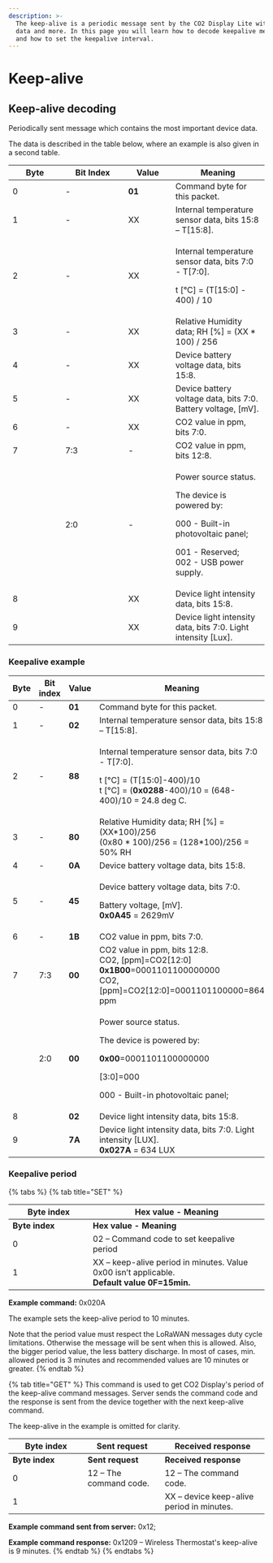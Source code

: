 ```yaml
---
description: >-
  The keep-alive is a periodic message sent by the CO2 Display Lite with sensor
  data and more. In this page you will learn how to decode keepalive messages
  and how to set the keepalive interval.
---
```


# Keep-alive

## Keep-alive decoding

Periodically sent message which contains the most important device data.

The data is described in the table below, where an example is also given in a second table.

<table><thead><tr><th width="87.66666666666669">Byte</th><th width="108">Bit Index</th><th width="77">Value</th><th>Meaning</th></tr></thead><tbody><tr><td>0</td><td>-</td><td><strong>01</strong></td><td>Command byte for this packet.</td></tr><tr><td>1</td><td>-</td><td>XX</td><td>Internal temperature sensor data, bits 15:8 – T[15:8].</td></tr><tr><td>2</td><td>-</td><td>XX</td><td><p>Internal temperature sensor data, bits 7:0 - T[7:0].  </p><p>t [°C] = (T[15:0] - 400) / 10</p></td></tr><tr><td>3</td><td>-</td><td>XX</td><td>Relative Humidity data; RH [%] = (XX * 100) / 256</td></tr><tr><td>4</td><td>-</td><td>XX</td><td>Device battery voltage data, bits 15:8.</td></tr><tr><td>5</td><td>-</td><td>XX</td><td>Device battery voltage data, bits 7:0. Battery voltage, [mV].</td></tr><tr><td>6</td><td>-</td><td>XX</td><td>CO2 value in ppm, bits 7:0.</td></tr><tr><td>7</td><td>7:3</td><td>-</td><td>CO2 value in ppm, bits 12:8.</td></tr><tr><td></td><td>2:0</td><td>-</td><td><p>Power source status.</p><p>Тhe device is powered by:</p><p>000 - Built-in photovoltaic panel;</p><p>001 - Reserved;<br>002 - USB power supply.</p></td></tr><tr><td>8</td><td></td><td>XX</td><td>Device light intensity data, bits 15:8.</td></tr><tr><td>9</td><td></td><td>XX</td><td>Device light intensity data, bits 7:0. Light intensity [Lux].</td></tr></tbody></table>

### Keepalive example

<table><thead><tr><th width="87.66666666666669">Byte</th><th width="89">Bit index</th><th width="79">Value</th><th>Meaning</th></tr></thead><tbody><tr><td>0</td><td>-</td><td><strong>01</strong></td><td>Command byte for this packet.</td></tr><tr><td>1</td><td>-</td><td><strong>02</strong></td><td>Internal temperature sensor data, bits 15:8 – T[15:8].</td></tr><tr><td>2</td><td>-</td><td><strong>88</strong></td><td><p>Internal temperature sensor data, bits 7:0 - T[7:0].  </p><p>t [°C] = (T[15:0]-400)/10<br>t [°C] = (<strong>0x0288</strong>-400)/10 = (648-400)/10 = 24.8 deg C.</p></td></tr><tr><td>3</td><td>-</td><td><strong>80</strong></td><td>Relative Humidity data; RH [%] = (XX*100)/256<br>(0x80 * 100)/256 = (128*100)/256 = 50% RH</td></tr><tr><td>4</td><td>-</td><td><strong>0A</strong></td><td>Device battery voltage data, bits 15:8.</td></tr><tr><td>5</td><td>-</td><td><strong>45</strong></td><td><p>Device battery voltage data, bits 7:0. </p><p>Battery voltage, [mV].<br><strong>0x0A45</strong> = 2629mV</p></td></tr><tr><td>6</td><td>-</td><td><strong>1B</strong></td><td>CO2 value in ppm, bits 7:0.</td></tr><tr><td>7</td><td>7:3</td><td><strong>00</strong></td><td>CO2 value in ppm, bits 12:8.<br>CO2, [ppm]=CO2[12:0]<br><strong>0x1B00</strong>=0001101100000000<br>CO2, [ppm]=CO2[12:0]=0001101100000=864 ppm</td></tr><tr><td></td><td>2:0</td><td><strong>00</strong></td><td><p>Power source status.</p><p>Тhe device is powered by:</p><p><strong>0x00</strong>=0001101100000000</p><p>[3:0]=000</p><p>000 - Built-in photovoltaic panel;</p></td></tr><tr><td>8</td><td></td><td><strong>02</strong></td><td>Device light intensity data, bits 15:8.</td></tr><tr><td>9</td><td></td><td><strong>7A</strong></td><td>Device light intensity data, bits 7:0. Light intensity [LUX].<br><strong>0x027A</strong> = 634 LUX</td></tr></tbody></table>

### Keepalive period

{% tabs %}
{% tab title="SET" %}
<table data-header-hidden><thead><tr><th width="142">Byte index</th><th>Hex value - Meaning</th></tr></thead><tbody><tr><td><strong>Byte index</strong></td><td><strong>Hex value - Meaning</strong></td></tr><tr><td>0</td><td>02 – Command code to set keepalive period</td></tr><tr><td>1</td><td>XX – keep-alive period in minutes. Value 0x00 isn’t applicable.<br><strong>Default value 0F=15min.</strong></td></tr></tbody></table>

**Example command:** 0x020A

The example sets the keep-alive period to 10 minutes.

Note that the period value must respect the LoRaWAN messages duty cycle limitations. Otherwise the message will be sent when this is allowed. Also, the bigger period value, the less battery discharge. In most of cases, min. allowed period is 3 minutes and recommended values are 10 minutes or greater.
{% endtab %}

{% tab title="GET" %}
This command is used to get CO2 Display's period of the keep-alive command messages. Server sends the command code and the response is sent from the device together with the next keep-alive command.&#x20;

The keep-alive in the example is omitted for clarity.

<table data-header-hidden><thead><tr><th width="131.66666666666666">Byte index</th><th width="136">Sent request</th><th>Received response</th></tr></thead><tbody><tr><td><strong>Byte index</strong></td><td><strong>Sent request</strong></td><td><strong>Received response</strong></td></tr><tr><td>0</td><td>12 – The command code.</td><td>12 – The command code.</td></tr><tr><td>1</td><td></td><td>XX – device keep-alive period in minutes.</td></tr></tbody></table>

**Example command sent from server:** 0x12;

**Example command response:** 0x1209 – Wireless Thermostat's keep-alive is 9 minutes.
{% endtab %}
{% endtabs %}
